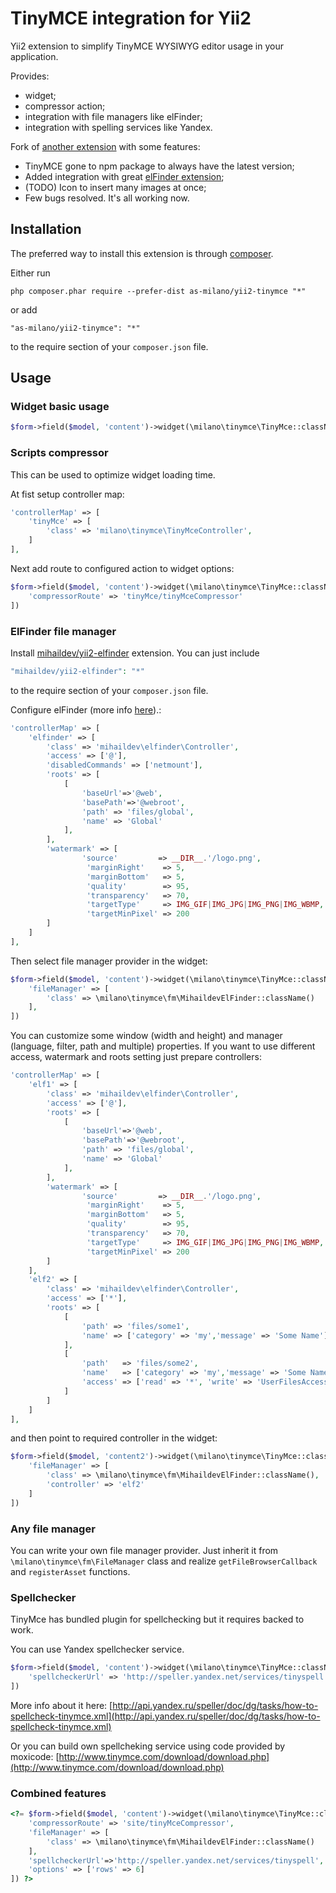 TinyMCE integration for Yii2
============================
Yii2 extension to simplify TinyMCE WYSIWYG editor usage in your application.

Provides:

* widget;
* compressor action;
* integration with file managers like elFinder;
* integration with spelling services like Yandex.

Fork of [another extension](https://github.com/zxbodya/yii-tinymce) with some features:
* TinyMCE gone to npm package to always have the latest version;
* Added integration with great [elFinder extension](https://github.com/MihailDev/yii2-elfinder);
* (TODO) Icon to insert many images at once;
* Few bugs resolved. It's all working now.

Installation
------------
The preferred way to install this extension is through [composer](https://getcomposer.org/).

Either run

`php composer.phar require --prefer-dist as-milano/yii2-tinymce "*"`

or add

`"as-milano/yii2-tinymce": "*"`

to the require section of your `composer.json` file.

Usage
-----

### Widget basic usage

```php
$form->field($model, 'content')->widget(\milano\tinymce\TinyMce::className())
```

### Scripts compressor

This can be used to optimize widget loading time.

At fist setup controller map:

```php
'controllerMap' => [
    'tinyMce' => [
        'class' => 'milano\tinymce\TinyMceController',
    ]
],
```

Next add route to configured action to widget options:

```php
$form->field($model, 'content')->widget(\milano\tinymce\TinyMce::className(), [
    'compressorRoute' => 'tinyMce/tinyMceCompressor'
])
```

### ElFinder file manager 
Install [mihaildev/yii2-elfinder](https://github.com/MihailDev/yii2-elfinder) extension. You can just include

```php
"mihaildev/yii2-elfinder": "*"
```
to the require section of your `composer.json` file.

Configure elFinder (more info [here](https://github.com/MihailDev/yii2-elfinder)).:

```php
'controllerMap' => [
    'elfinder' => [
        'class' => 'mihaildev\elfinder\Controller',
        'access' => ['@'],
        'disabledCommands' => ['netmount'],
        'roots' => [
            [
                'baseUrl'=>'@web',
                'basePath'=>'@webroot',
                'path' => 'files/global',
                'name' => 'Global'
            ],
        ],
        'watermark' => [
                'source'         => __DIR__.'/logo.png',
                 'marginRight'    => 5,
                 'marginBottom'   => 5,
                 'quality'        => 95,
                 'transparency'   => 70,
                 'targetType'     => IMG_GIF|IMG_JPG|IMG_PNG|IMG_WBMP,
                 'targetMinPixel' => 200
        ]
    ]
],
```

Then select file manager provider in the widget:

```php
$form->field($model, 'content')->widget(\milano\tinymce\TinyMce::className(), [
    'fileManager' => [
        'class' => \milano\tinymce\fm\MihaildevElFinder::className()
    ],
])
```

You can customize some window (width and height) and manager (language, filter, path and multiple) properties. If you want to use different access, watermark and roots setting just prepare controllers:

```php
'controllerMap' => [
    'elf1' => [
        'class' => 'mihaildev\elfinder\Controller',
        'access' => ['@'],
        'roots' => [
            [
                'baseUrl'=>'@web',
                'basePath'=>'@webroot',
                'path' => 'files/global',
                'name' => 'Global'
            ],
        ],
        'watermark' => [
                'source'         => __DIR__.'/logo.png',
                 'marginRight'    => 5,
                 'marginBottom'   => 5,
                 'quality'        => 95,
                 'transparency'   => 70,
                 'targetType'     => IMG_GIF|IMG_JPG|IMG_PNG|IMG_WBMP,
                 'targetMinPixel' => 200
        ]
    ],
    'elf2' => [
        'class' => 'mihaildev\elfinder\Controller',
        'access' => ['*'],
        'roots' => [
            [
                'path' => 'files/some1',
                'name' => ['category' => 'my','message' => 'Some Name']
            ],
            [
                'path'   => 'files/some2',
                'name'   => ['category' => 'my','message' => 'Some Name'],
                'access' => ['read' => '*', 'write' => 'UserFilesAccess']
            ]
        ]
    ]
],
```

and then point to required controller in the widget:

```php
$form->field($model, 'content2')->widget(\milano\tinymce\TinyMce::className(), [
    'fileManager' => [
        'class' => \milano\tinymce\fm\MihaildevElFinder::className(),
        'controller' => 'elf2'
    ]
])
```

### Any file manager

You can write your own file manager provider.
Just inherit it from `\milano\tinymce\fm\FileManager` class and realize `getFileBrowserCallback` and `registerAsset` functions.

### Spellchecker 
TinyMce has bundled plugin for spellchecking but it requires backed to work.

You can use Yandex spellchecker service.

```php
$form->field($model, 'content')->widget(\milano\tinymce\TinyMce::className(), [
    'spellcheckerUrl' => 'http://speller.yandex.net/services/tinyspell'
])
```

More info about it here: 
[http://api.yandex.ru/speller/doc/dg/tasks/how-to-spellcheck-tinymce.xml](http://api.yandex.ru/speller/doc/dg/tasks/how-to-spellcheck-tinymce.xml)

Or you can build own spellcheking service using code provided by moxicode:
[http://www.tinymce.com/download/download.php](http://www.tinymce.com/download/download.php)

### Combined features

```php
<?= $form->field($model, 'content')->widget(\milano\tinymce\TinyMce::className(), [
    'compressorRoute' => 'site/tinyMceCompressor',
    'fileManager' => [
        'class' => \milano\tinymce\fm\MihaildevElFinder::className()
    ],
    'spellcheckerUrl'=>'http://speller.yandex.net/services/tinyspell',
    'options' => ['rows' => 6]
]) ?>
```